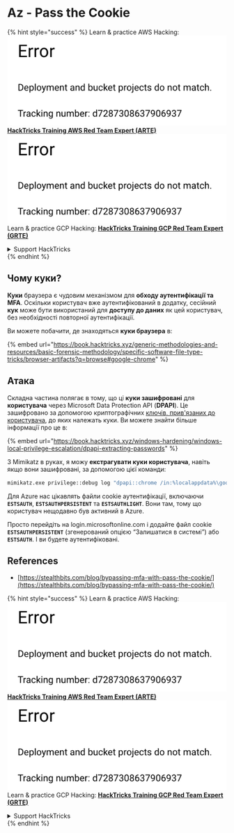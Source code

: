 # Az - Pass the Cookie

{% hint style="success" %}
Learn & practice AWS Hacking:<img src="../../../.gitbook/assets/image (1) (1).png" alt="" data-size="line">[**HackTricks Training AWS Red Team Expert (ARTE)**](https://training.hacktricks.xyz/courses/arte)<img src="../../../.gitbook/assets/image (1) (1).png" alt="" data-size="line">\
Learn & practice GCP Hacking: <img src="../../../.gitbook/assets/image (2).png" alt="" data-size="line">[**HackTricks Training GCP Red Team Expert (GRTE)**<img src="../../../.gitbook/assets/image (2).png" alt="" data-size="line">](https://training.hacktricks.xyz/courses/grte)

<details>

<summary>Support HackTricks</summary>

* Check the [**subscription plans**](https://github.com/sponsors/carlospolop)!
* **Join the** 💬 [**Discord group**](https://discord.gg/hRep4RUj7f) or the [**telegram group**](https://t.me/peass) or **follow** us on **Twitter** 🐦 [**@hacktricks\_live**](https://twitter.com/hacktricks\_live)**.**
* **Share hacking tricks by submitting PRs to the** [**HackTricks**](https://github.com/carlospolop/hacktricks) and [**HackTricks Cloud**](https://github.com/carlospolop/hacktricks-cloud) github repos.

</details>
{% endhint %}

## Чому куки?

**Куки** браузера є чудовим механізмом для **обходу аутентифікації та MFA**. Оскільки користувач вже аутентифікований в додатку, сесійний **кук** може бути використаний для **доступу до даних** як цей користувач, без необхідності повторної аутентифікації.

Ви можете побачити, де знаходяться **куки браузера** в:

{% embed url="https://book.hacktricks.xyz/generic-methodologies-and-resources/basic-forensic-methodology/specific-software-file-type-tricks/browser-artifacts?q=browse#google-chrome" %}

## Атака

Складна частина полягає в тому, що ці **куки зашифровані** для **користувача** через Microsoft Data Protection API (**DPAPI**). Це зашифровано за допомогою криптографічних [ключів, прив'язаних до користувача](https://book.hacktricks.xyz/windows-hardening/windows-local-privilege-escalation/dpapi-extracting-passwords), до яких належать куки. Ви можете знайти більше інформації про це в:

{% embed url="https://book.hacktricks.xyz/windows-hardening/windows-local-privilege-escalation/dpapi-extracting-passwords" %}

З Mimikatz в руках, я можу **екстрагувати куки користувача**, навіть якщо вони зашифровані, за допомогою цієї команди:
```bash
mimikatz.exe privilege::debug log "dpapi::chrome /in:%localappdata%\google\chrome\USERDA~1\default\cookies /unprotect" exit
```
Для Azure нас цікавлять файли cookie аутентифікації, включаючи **`ESTSAUTH`**, **`ESTSAUTHPERSISTENT`** та **`ESTSAUTHLIGHT`**. Вони там, тому що користувач нещодавно був активний в Azure.

Просто перейдіть на login.microsoftonline.com і додайте файл cookie **`ESTSAUTHPERSISTENT`** (згенерований опцією “Залишатися в системі”) або **`ESTSAUTH`**. І ви будете аутентифіковані.

## References

* [https://stealthbits.com/blog/bypassing-mfa-with-pass-the-cookie/](https://stealthbits.com/blog/bypassing-mfa-with-pass-the-cookie/)

{% hint style="success" %}
Learn & practice AWS Hacking:<img src="../../../.gitbook/assets/image (1) (1).png" alt="" data-size="line">[**HackTricks Training AWS Red Team Expert (ARTE)**](https://training.hacktricks.xyz/courses/arte)<img src="../../../.gitbook/assets/image (1) (1).png" alt="" data-size="line">\
Learn & practice GCP Hacking: <img src="../../../.gitbook/assets/image (2).png" alt="" data-size="line">[**HackTricks Training GCP Red Team Expert (GRTE)**<img src="../../../.gitbook/assets/image (2).png" alt="" data-size="line">](https://training.hacktricks.xyz/courses/grte)

<details>

<summary>Support HackTricks</summary>

* Check the [**subscription plans**](https://github.com/sponsors/carlospolop)!
* **Join the** 💬 [**Discord group**](https://discord.gg/hRep4RUj7f) or the [**telegram group**](https://t.me/peass) or **follow** us on **Twitter** 🐦 [**@hacktricks\_live**](https://twitter.com/hacktricks\_live)**.**
* **Share hacking tricks by submitting PRs to the** [**HackTricks**](https://github.com/carlospolop/hacktricks) and [**HackTricks Cloud**](https://github.com/carlospolop/hacktricks-cloud) github repos.

</details>
{% endhint %}
